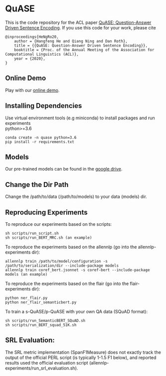 # QuASE
This is the code repository for the ACL paper [QuASE: Question-Answer Driven Sentence Encoding](https://cogcomp.seas.upenn.edu/page/publication_view/905).
If you use this code for your work, please cite
```
@inproceedings{HeNgRo20,
    author = {Hangfeng He and Qiang Ning and Dan Roth},
    title = {{QuASE: Question-Answer Driven Sentence Encoding}},
    booktitle = {Proc. of the Annual Meeting of the Association for Computational Linguistics (ACL)},
    year = {2020},
}

```
## Online Demo 
Play with our [online demo](https://cogcomp.seas.upenn.edu/page/demo_view/QuASE).

<!-- <img align="center" width="800" height="400" alt="image" src="https://user-images.githubusercontent.com/22654200/174347012-135d93e4-4541-4fcb-abde-33f55e42b600.png"> -->


## Installing Dependencies
Use virtual environment tools (e.g miniconda) to install packages and run experiments\
python>=3.6
```
conda create -n quase python=3.6 
pip install -r requirements.txt
```

## Models
Our pre-trained models can be found in the [google drive](https://drive.google.com/drive/folders/1j6ufXtxFekPM9CfM5CxKfmwHsqLR8kNY?usp=sharing).

## Change the Dir Path
Change the /path/to/data (/path/to/models) to your data (models) dir. 

## Reproducing Experiments

To reproduce our experiments based on the scripts:
```
sh scripts/run_script.sh
sh scripts/run_BERT_MRC.sh (an example)
```

To reproduce the experiments based on the allennlp (go into the allennlp-experiments dir):
```
allennlp train /path/to/model/configuration -s /path/to/serialization/dir --include-package models
allennlp train coref_bert.jsonnet -s coref-bert --include-package models (an example)
```

To reproduce the experiments based on the flair (go into the flair-experiments dir):
```
python ner_flair.py
python ner_flair_semanticbert.py
```

To train a s-QuASE/p-QuASE with your own QA data (SQuAD format):
```
sh scripts/run_SemanticBERT_SQuAD.sh
sh scripts/run_BERT_squad_51K.sh
```

## SRL Evaluation:
The SRL metric implementation (SpanF1Measure) does not exactly track the output of the official PERL script (is typically 1-1.5 F1 below), and reported results used the official evaluation script (allennlp-experiments/run_srl_evaluation.sh).
